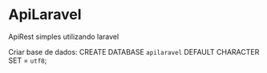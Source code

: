 # ApiLaravel
ApiRest simples utilizando laravel


Criar base de dados:
CREATE DATABASE `apilaravel` DEFAULT CHARACTER SET = `utf8`;

